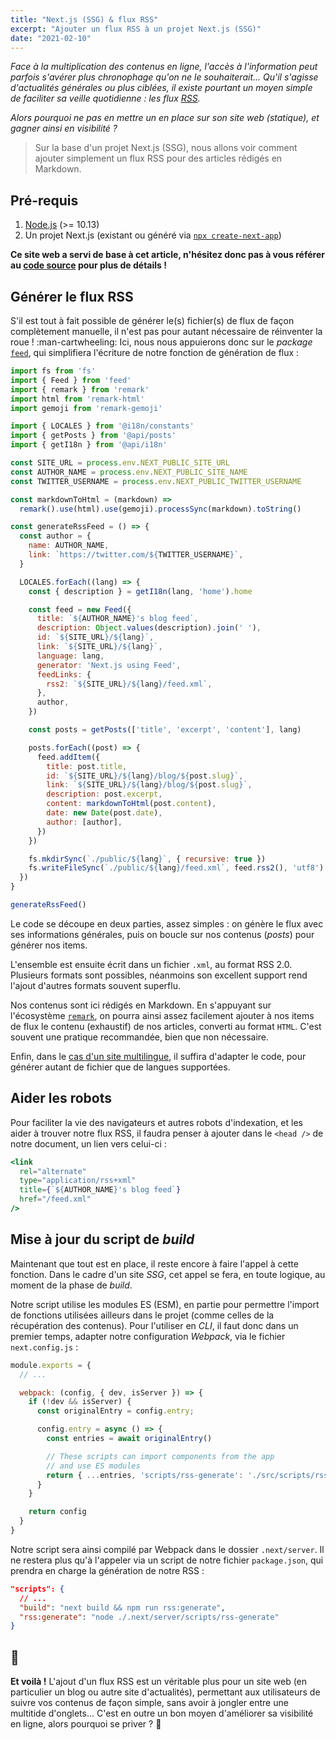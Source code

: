 ```yaml
---
title: "Next.js (SSG) & flux RSS"
excerpt: "Ajouter un flux RSS à un projet Next.js (SSG)"
date: "2021-02-10"
---
```


_Face à la multiplication des contenus en ligne, l'accès à l'information peut parfois s'avérer plus chronophage qu'on ne le souhaiterait... Qu'il s'agisse d'actualités générales ou plus ciblées, il existe pourtant un moyen simple de faciliter sa veille quotidienne : les flux [RSS](https://fr.wikipedia.org/wiki/RSS)._

_Alors pourquoi ne pas en mettre un en place sur son site web (statique), et gagner ainsi en visibilité ?_

> Sur la base d'un projet Next.js (SSG), nous allons voir comment ajouter simplement un flux RSS pour des articles rédigés en Markdown.

## Pré-requis
1. [Node.js](https://nodejs.org/fr/) (>= 10.13)
2. Un projet Next.js (existant ou généré via [`npx create-next-app`](https://nextjs.org/docs/getting-started#setup))

__Ce site web a servi de base à cet article, n'hésitez donc pas à vous référer au [code source](https://gitlab.com/soykje/soykje.gitlab.io/-/tree/master) pour plus de détails !__

## Générer le flux RSS
S'il est tout à fait possible de générer le(s) fichier(s) de flux de façon complètement manuelle, il n'est pas pour autant nécessaire de réinventer la roue ! :man-cartwheeling: Ici, nous nous appuierons donc sur le _package_ [`feed`](https://github.com/jpmonette/feed), qui simplifiera l'écriture de notre fonction de génération de flux :

```javascript
import fs from 'fs'
import { Feed } from 'feed'
import { remark } from 'remark'
import html from 'remark-html'
import gemoji from 'remark-gemoji'

import { LOCALES } from '@i18n/constants'
import { getPosts } from '@api/posts'
import { getI18n } from '@api/i18n'

const SITE_URL = process.env.NEXT_PUBLIC_SITE_URL
const AUTHOR_NAME = process.env.NEXT_PUBLIC_SITE_NAME
const TWITTER_USERNAME = process.env.NEXT_PUBLIC_TWITTER_USERNAME

const markdownToHtml = (markdown) =>
  remark().use(html).use(gemoji).processSync(markdown).toString()

const generateRssFeed = () => {
  const author = {
    name: AUTHOR_NAME,
    link: `https://twitter.com/${TWITTER_USERNAME}`,
  }

  LOCALES.forEach((lang) => {
    const { description } = getI18n(lang, 'home').home

    const feed = new Feed({
      title: `${AUTHOR_NAME}'s blog feed`,
      description: Object.values(description).join(' '),
      id: `${SITE_URL}/${lang}`,
      link: `${SITE_URL}/${lang}`,
      language: lang,
      generator: 'Next.js using Feed',
      feedLinks: {
        rss2: `${SITE_URL}/${lang}/feed.xml`,
      },
      author,
    })

    const posts = getPosts(['title', 'excerpt', 'content'], lang)

    posts.forEach((post) => {
      feed.addItem({
        title: post.title,
        id: `${SITE_URL}/${lang}/blog/${post.slug}`,
        link: `${SITE_URL}/${lang}/blog/${post.slug}`,
        description: post.excerpt,
        content: markdownToHtml(post.content),
        date: new Date(post.date),
        author: [author],
      })
    })

    fs.mkdirSync(`./public/${lang}`, { recursive: true })
    fs.writeFileSync(`./public/${lang}/feed.xml`, feed.rss2(), 'utf8')
  })
}

generateRssFeed()
```

Le code se découpe en deux parties, assez simples : on génère le flux avec ses informations générales, puis on boucle sur nos contenus (_posts_) pour générer nos items.

L'ensemble est ensuite écrit dans un fichier `.xml`, au format RSS 2.0. Plusieurs formats sont possibles, néanmoins son excellent support rend l'ajout d'autres formats souvent superflu.

Nos contenus sont ici rédigés en Markdown. En s'appuyant sur l'écosystème [`remark`](https://github.com/remarkjs/remark), on pourra ainsi assez facilement ajouter à nos items de flux le contenu (exhaustif) de nos articles, converti au format `HTML`. C'est souvent une pratique recommandée, bien que non nécessaire.

Enfin, dans le [cas d'un site multilingue](https://gitlab.com/soykje/soykje.gitlab.io/-/blob/master/src/scripts/rss.js#L24), il suffira d'adapter le code, pour générer autant de fichier que de langues supportées.

## Aider les robots
Pour faciliter la vie des navigateurs et autres robots d'indexation, et les aider à trouver notre flux RSS, il faudra penser à ajouter dans le `<head />` de notre document, un lien vers celui-ci :

```jsx
<link
  rel="alternate"
  type="application/rss+xml"
  title={`${AUTHOR_NAME}'s blog feed`}
  href="/feed.xml"
/>
```

## Mise à jour du script de _build_
Maintenant que tout est en place, il reste encore à faire l'appel à cette fonction. Dans le cadre d'un site _SSG_, cet appel se fera, en toute logique, au moment de la phase de _build_.

Notre script utilise les modules ES (ESM), en partie pour permettre l'import de fonctions utilisées ailleurs dans le projet (comme celles de la récupération des contenus). Pour l'utiliser en _CLI_, il faut donc dans un premier temps, adapter notre configuration _Webpack_, via le fichier `next.config.js` :

```javascript
module.exports = {
  // ...

  webpack: (config, { dev, isServer }) => {
    if (!dev && isServer) {
      const originalEntry = config.entry;

      config.entry = async () => {
        const entries = await originalEntry()

        // These scripts can import components from the app
        // and use ES modules
        return { ...entries, 'scripts/rss-generate': './src/scripts/rss.js' }
      }
    }

    return config
  }
}
```

Notre script sera ainsi compilé par Webpack dans le dossier `.next/server`. Il ne restera plus qu'à l'appeler via un script de notre fichier `package.json`, qui prendra en charge la génération de notre RSS :

```json
"scripts": {
  // ...
  "build": "next build && npm run rss:generate",
  "rss:generate": "node ./.next/server/scripts/rss-generate"
}
```

## :tada:
**Et voilà !** L'ajout d'un flux RSS est un véritable plus pour un site web (en particulier un blog ou autre site d'actualités), permettant aux utilisateurs de suivre vos contenus de façon simple, sans avoir à jongler entre une multitide d'onglets... C'est en outre un bon moyen d'améliorer sa visibilité en ligne, alors pourquoi se priver ? :slightly_smiling_face:
